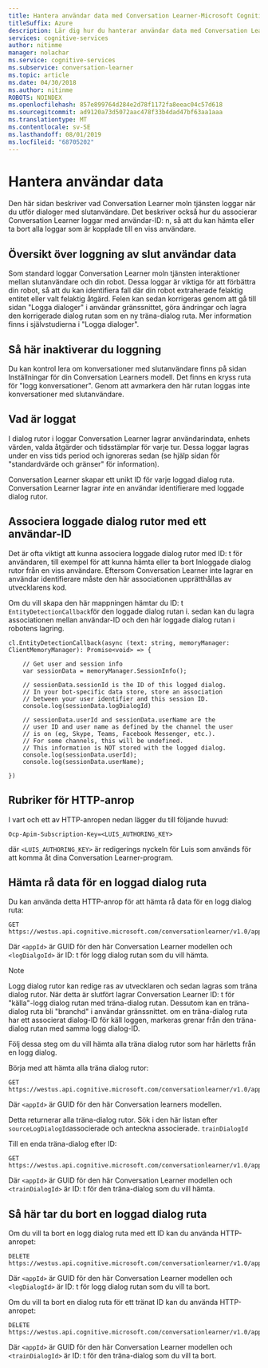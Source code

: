 ```yaml
---
title: Hantera användar data med Conversation Learner-Microsoft Cognitive Services | Microsoft Docs
titleSuffix: Azure
description: Lär dig hur du hanterar användar data med Conversation Learner.
services: cognitive-services
author: nitinme
manager: nolachar
ms.service: cognitive-services
ms.subservice: conversation-learner
ms.topic: article
ms.date: 04/30/2018
ms.author: nitinme
ROBOTS: NOINDEX
ms.openlocfilehash: 857e899764d284e2d78f1172fa8eeac04c57d618
ms.sourcegitcommit: ad9120a73d5072aac478f33b4dad47bf63aa1aaa
ms.translationtype: MT
ms.contentlocale: sv-SE
ms.lasthandoff: 08/01/2019
ms.locfileid: "68705202"
---
```

# <a name="managing-user-data"></a>Hantera användar data

Den här sidan beskriver vad Conversation Learner moln tjänsten loggar när du utför dialoger med slutanvändare.  Det beskriver också hur du associerar Conversation Learner loggar med användar-ID: n, så att du kan hämta eller ta bort alla loggar som är kopplade till en viss användare.

## <a name="overview-of-end-user-data-logging"></a>Översikt över loggning av slut användar data

Som standard loggar Conversation Learner moln tjänsten interaktioner mellan slutanvändare och din robot.  Dessa loggar är viktiga för att förbättra din robot, så att du kan identifiera fall där din robot extraherade felaktig entitet eller valt felaktig åtgärd.  Felen kan sedan korrigeras genom att gå till sidan "Logga dialoger" i användar gränssnittet, göra ändringar och lagra den korrigerade dialog rutan som en ny träna-dialog ruta. Mer information finns i självstudierna i "Logga dialoger".

## <a name="how-to-disable-logging"></a>Så här inaktiverar du loggning

Du kan kontrol lera om konversationer med slutanvändare finns på sidan Inställningar för din Conversation Learners modell.  Det finns en kryss ruta för "logg konversationer".  Genom att avmarkera den här rutan loggas inte konversationer med slutanvändare.

## <a name="what-is-logged"></a>Vad är loggat 

I dialog rutor i loggar Conversation Learner lagrar användarindata, enhets värden, valda åtgärder och tidsstämplar för varje tur.  Dessa loggar lagras under en viss tids period och ignoreras sedan (se hjälp sidan för "standardvärde och gränser" för information).  

Conversation Learner skapar ett unikt ID för varje loggad dialog ruta.  Conversation Learner lagrar *inte* en användar identifierare med loggade dialog rutor.  

## <a name="associating-logged-dialogs-with-a-user-id"></a>Associera loggade dialog rutor med ett användar-ID

Det är ofta viktigt att kunna associera loggade dialog rutor med ID: t för användaren, till exempel för att kunna hämta eller ta bort Inloggade dialog rutor från en viss användare.  Eftersom Conversation Learner inte lagrar en användar identifierare måste den här associationen upprätthållas av utvecklarens kod.  

Om du vill skapa den här mappningen hämtar du ID: t `EntityDetectionCallback`för den loggade dialog rutan i. sedan kan du lagra associationen mellan användar-ID och den här loggade dialog rutan i robotens lagring.  

```
cl.EntityDetectionCallback(async (text: string, memoryManager: ClientMemoryManager): Promise<void> => {

    // Get user and session info
    var sessionData = memoryManager.SessionInfo();

    // sessionData.sessionId is the ID of this logged dialog.
    // In your bot-specific data store, store an association
    // between your user identifier and this session ID.
    console.log(sessionData.logDialogId)

    // sessionData.userId and sessionData.userName are the 
    // user ID and user name as defined by the channel the user
    // is on (eg, Skype, Teams, Facebook Messenger, etc.).
    // For some channels, this will be undefined.
    // This information is NOT stored with the logged dialog.
    console.log(sessionData.userId);
    console.log(sessionData.userName);

})
```

## <a name="headers-for-http-calls"></a>Rubriker för HTTP-anrop

I vart och ett av HTTP-anropen nedan lägger du till följande huvud:

```
Ocp-Apim-Subscription-Key=<LUIS_AUTHORING_KEY>
```

där `<LUIS_AUTHORING_KEY>` är redigerings nyckeln för Luis som används för att komma åt dina Conversation Learner-program.

## <a name="how-to-obtain-raw-data-for-a-logged-dialog"></a>Hämta rå data för en loggad dialog ruta

Du kan använda detta HTTP-anrop för att hämta rå data för en logg dialog ruta:

```
GET https://westus.api.cognitive.microsoft.com/conversationlearner/v1.0/app/<appId>/logdialog/<logDialogId>
```

Där `<appId>` är GUID för den här Conversation Learner modellen och `<logDialgoId>` är ID: t för logg dialog rutan som du vill hämta.  

> [!NOTE]
> Logg dialog rutor kan redige ras av utvecklaren och sedan lagras som träna dialog rutor.  När detta är slutfört lagrar Conversation Learner ID: t för "källa"-logg dialog rutan med träna-dialog rutan.  Dessutom kan en träna-dialog ruta bli "branchd" i användar gränssnittet. om en träna-dialog ruta har ett associerat dialog-ID för käll loggen, markeras grenar från den träna-dialog rutan med samma logg dialog-ID.

Följ dessa steg om du vill hämta alla träna dialog rutor som har härletts från en logg dialog.

Börja med att hämta alla träna dialog rutor:

```
GET https://westus.api.cognitive.microsoft.com/conversationlearner/v1.0/app/<appId>/traindialogs
```

Där `<appId>` är GUID för den här Conversation learners modellen.  

Detta returnerar alla träna-dialog rutor.  Sök i den här listan efter `sourceLogDialogId`associerade och anteckna associerade. `trainDialogId` 

Till en enda träna-dialog efter ID:

```
GET https://westus.api.cognitive.microsoft.com/conversationlearner/v1.0/app/<appId>/traindialog/<trainDialogId>
```

Där `<appId>` är GUID för den här Conversation Learner modellen och `<trainDialogId>` är ID: t för den träna-dialog som du vill hämta.  

## <a name="how-to-delete-a-logged-dialog"></a>Så här tar du bort en loggad dialog ruta

Om du vill ta bort en logg dialog ruta med ett ID kan du använda HTTP-anropet:

```
DELETE https://westus.api.cognitive.microsoft.com/conversationlearner/v1.0/app/<appId>/logdialog/<logDialogId>
```

Där `<appId>` är GUID för den här Conversation Learner modellen och `<logDialogId>` är ID: t för logg dialog rutan som du vill ta bort. 

Om du vill ta bort en dialog ruta för ett tränat ID kan du använda HTTP-anropet:

```
DELETE https://westus.api.cognitive.microsoft.com/conversationlearner/v1.0/app/<appId>/traindialog/<trainDialogId>
```

Där `<appId>` är GUID för den här Conversation Learner modellen och `<trainDialogId>` är ID: t för den träna-dialog som du vill ta bort. 
